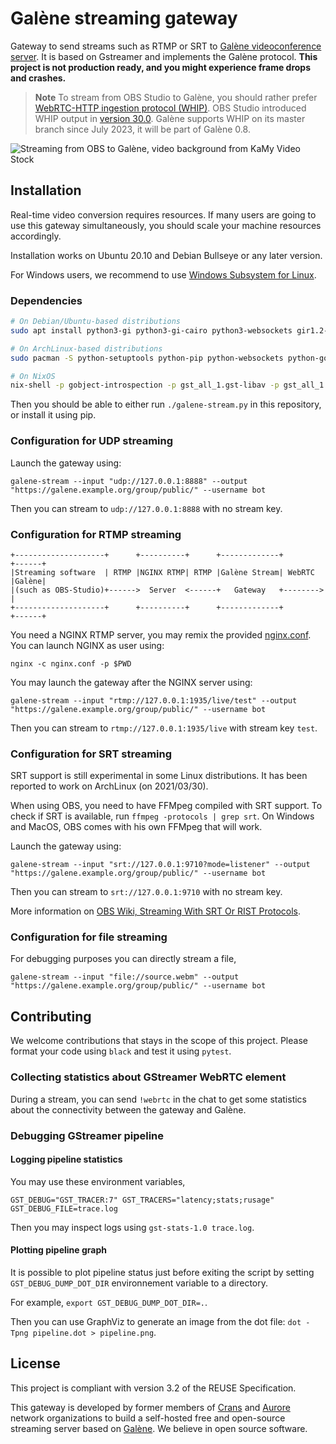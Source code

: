 # Galène streaming gateway

<!--
Copyright (C) 2024 A. Iooss
SPDX-License-Identifier: CC0-1.0
-->

Gateway to send streams such as RTMP or SRT to
[Galène videoconference server](https://galene.org/).
It is based on Gstreamer and implements the Galène protocol.
**This project is not production ready, and you might experience frame drops and crashes.**

> **Note**
> To stream from OBS Studio to Galène, you should rather prefer [WebRTC-HTTP ingestion protocol (WHIP)](https://datatracker.ietf.org/doc/draft-ietf-wish-whip/).
> OBS Studio introduced WHIP output in [version 30.0](https://github.com/obsproject/obs-studio/releases/tag/30.0.0-beta1).
> Galène supports WHIP on its master branch since July 2023, it will be part of Galène 0.8.

![Streaming from OBS to Galène, video background from KaMy Video Stock](./docs/demo.png)

## Installation

Real-time video conversion requires resources. If many users are going to use
this gateway simultaneously, you should scale your machine resources
accordingly.

Installation works on Ubuntu 20.10 and Debian Bullseye or any later version.

For Windows users, we recommend to use
[Windows Subsystem for Linux](https://learn.microsoft.com/en-us/windows/wsl/install).

### Dependencies

```bash
# On Debian/Ubuntu-based distributions
sudo apt install python3-gi python3-gi-cairo python3-websockets gir1.2-gst-plugins-bad-1.0 gstreamer1.0-plugins-good gstreamer1.0-plugins-bad gstreamer1.0-plugins-ugly gstreamer1.0-libav gstreamer1.0-nice

# On ArchLinux-based distributions
sudo pacman -S python-setuptools python-pip python-websockets python-gobject gobject-introspection gst-python gst-plugins-base gst-plugins-bad gst-plugins-ugly gst-libav

# On NixOS
nix-shell -p gobject-introspection -p gst_all_1.gst-libav -p gst_all_1.gst-plugins-bad -p gst_all_1.gst-plugins-base -p gst_all_1.gst-plugins-good -p gst_all_1.gst-plugins-ugly -p libnice -p python3 -p python3Packages.gst-python -p python3Packages.pygobject3 -p python3Packages.websockets
```

Then you should be able to either run `./galene-stream.py` in this repository,
or install it using pip.

### Configuration for UDP streaming

Launch the gateway using:

```
galene-stream --input "udp://127.0.0.1:8888" --output "https://galene.example.org/group/public/" --username bot
```

Then you can stream to `udp://127.0.0.1:8888` with no stream key.

### Configuration for RTMP streaming

```
+--------------------+      +----------+      +-------------+        +------+
|Streaming software  | RTMP |NGINX RTMP| RTMP |Galène Stream| WebRTC |Galène|
|(such as OBS-Studio)+------>  Server  <------+   Gateway   +-------->      |
+--------------------+      +----------+      +-------------+        +------+
```

You need a NGINX RTMP server, you may remix the provided
[nginx.conf](./docs/nginx.conf). You can launch NGINX as user using:

```
nginx -c nginx.conf -p $PWD
```

You may launch the gateway after the NGINX server using:

```
galene-stream --input "rtmp://127.0.0.1:1935/live/test" --output "https://galene.example.org/group/public/" --username bot
```

Then you can stream to `rtmp://127.0.0.1:1935/live` with stream key `test`.

### Configuration for SRT streaming

SRT support is still experimental in some Linux distributions.
It has been reported to work on ArchLinux (on 2021/03/30).

When using OBS, you need to have FFMpeg compiled with SRT support.
To check if SRT is available, run `ffmpeg -protocols | grep srt`.
On Windows and MacOS, OBS comes with his own FFMpeg that will work.

Launch the gateway using:

```
galene-stream --input "srt://127.0.0.1:9710?mode=listener" --output "https://galene.example.org/group/public/" --username bot
```

Then you can stream to `srt://127.0.0.1:9710` with no stream key.

More information on [OBS Wiki, Streaming With SRT Or RIST Protocols](https://obsproject.com/wiki/Streaming-With-SRT-Or-RIST-Protocols).

### Configuration for file streaming

For debugging purposes you can directly stream a file,

```
galene-stream --input "file://source.webm" --output "https://galene.example.org/group/public/" --username bot
```

## Contributing

We welcome contributions that stays in the scope of this project.
Please format your code using `black` and test it using `pytest`.

### Collecting statistics about GStreamer WebRTC element

During a stream, you can send `!webrtc` in the chat to get some statistics
about the connectivity between the gateway and Galène.

### Debugging GStreamer pipeline

#### Logging pipeline statistics

You may use these environment variables,

```
GST_DEBUG="GST_TRACER:7" GST_TRACERS="latency;stats;rusage" GST_DEBUG_FILE=trace.log
```

Then you may inspect logs using `gst-stats-1.0 trace.log`.

#### Plotting pipeline graph

It is possible to plot pipeline status just before exiting the script by setting
`GST_DEBUG_DUMP_DOT_DIR` environnement variable to a directory.

For example, `export GST_DEBUG_DUMP_DOT_DIR=.`.

Then you can use GraphViz to generate an image from the dot file:
`dot -Tpng pipeline.dot > pipeline.png`.

## License

This project is compliant with version 3.2 of the REUSE Specification.

This gateway is developed by former members of [Crans](https://www.crans.org/)
and [Aurore](https://auro.re/) network organizations to build a self-hosted
free and open-source streaming server based on [Galène](https://galene.org/).
We believe in open source software.
